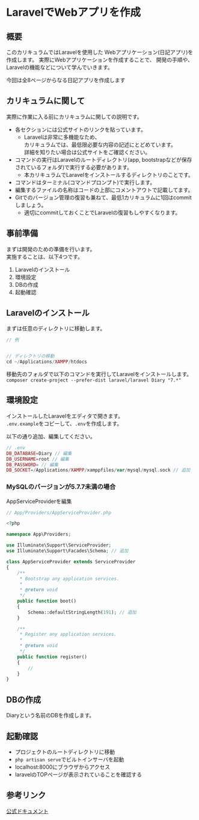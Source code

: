 # LaravelでWebアプリを作成

## 概要
このカリキュラムではLaravelを使用した
Webアプリケーション(日記アプリ)を作成します。
実際にWebアプリケーションを作成することで、
開発の手順や、Laravelの機能などについて学んでいきます。

今回は全8ページからなる日記アプリを作成します

## カリキュラムに関して
実際に作業に入る前にカリキュラムに関しての説明です。  
- 各セクションには公式サイトのリンクを貼っています。
  - Laravelは非常に多機能なため、  
    カリキュラムでは、最低限必要な内容の記述にとどめています。  
    詳細を知りたい場合は公式サイトをご確認ください。
- コマンドの実行はLaravelのルートディレクトリ(app, bootstrapなどが保存されているフォルダ)で実行する必要があります。 
  - 本カリキュラムでLaravelをインストールするディレクトリのことです。   
- コマンドはターミナル(コマンドプロンプト)で実行します。  
- 編集するファイルの名称はコードの上部にコメントアウトで記載してます。  
- Gitでのバージョン管理の復習も兼ねて、最低1カリキュラムに1回はcommitしましょう。
  - 適切にcommitしておくことでLaravelの復習もしやすくなります。

## 事前準備
まずは開発のための準備を行います。  
実施することは、以下4つです。    
1. Laravelのインストール
2. 環境設定
3. DBの作成
4. 起動確認

## Laravelのインストール

まずは任意のディレクトリに移動します。  
```php
// 例


// ディレクトリの移動
cd ~/Applications/XAMPP/htdocs
```

移動先のフォルダで以下のコマンドを実行してLaravelをインストールします。  
`composer create-project --prefer-dist laravel/laravel Diary "7.*"`

## 環境設定
インストールしたLaravelをエディタで開きます。  
`.env.example`をコピーして、`.env`を作成します。

以下の通り追加、編集してください。
```php
// .env
DB_DATABASE=Diary // 編集
DB_USERNAME=root // 編集
DB_PASSWORD= // 編集
DB_SOCKET=/Applications/XAMPP/xamppfiles/var/mysql/mysql.sock // 追加
```

### MySQLのバージョンが5.7.7未満の場合
AppServiceProviderを編集
```php
// App/Providers/AppServiceProvider.php

<?php

namespace App\Providers;

use Illuminate\Support\ServiceProvider;
use Illuminate\Support\Facades\Schema; // 追加

class AppServiceProvider extends ServiceProvider
{
    /**
     * Bootstrap any application services.
     *
     * @return void
     */
    public function boot()
    {
        Schema::defaultStringLength(191); // 追加
    }

    /**
     * Register any application services.
     *
     * @return void
     */
    public function register()
    {
        //
    }
}

```

## DBの作成
Diaryという名前のDBを作成します。  

## 起動確認
- プロジェクトのルートディレクトリに移動
- `php artisan serve`でビルトインサーバを起動
- localhost:8000にブラウザからアクセス
- laravelのTOPページが表示されていることを確認する

## 参考リンク
[公式ドキュメント](https://readouble.com/laravel/5.7/ja/)
